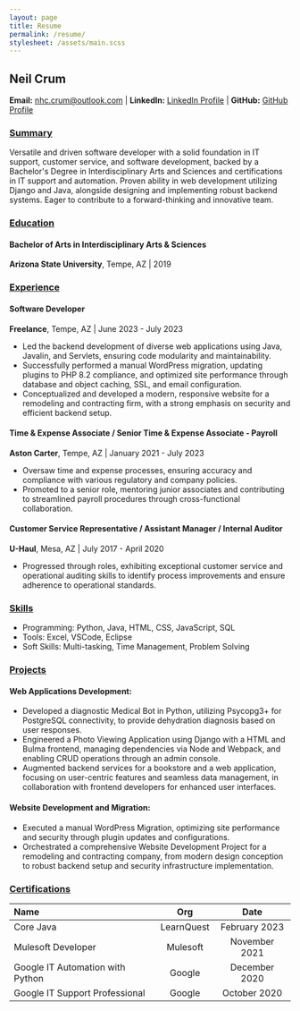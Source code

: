 ```yaml
---
layout: page
title: Resume
permalink: /resume/
stylesheet: /assets/main.scss
---
```


## Neil Crum
**Email:** [nhc.crum@outlook.com](mailto:nhc.crum@gmail.com) | **LinkedIn:** [LinkedIn Profile](https://www.linkedin.com/in/neil-crum-0317a6199/) | **GitHub:** [GitHub Profile](https://github.com/sbacky/)

### <u>Summary</u>
Versatile and driven software developer with a solid foundation in IT support, customer service, and software development, backed by a Bachelor's Degree in Interdisciplinary Arts and Sciences and certifications in IT support and automation. Proven ability in web development utilizing Django and Java, alongside designing and implementing robust backend systems. Eager to contribute to a forward-thinking and innovative team.

### <u>Education</u>
#### Bachelor of Arts in Interdisciplinary Arts & Sciences
**Arizona State University**, Tempe, AZ | 2019

### <u>Experience</u>
#### Software Developer
**Freelance**, Tempe, AZ | June 2023 - July 2023
- Led the backend development of diverse web applications using Java, Javalin, and Servlets, ensuring code modularity and maintainability.
- Successfully performed a manual WordPress migration, updating plugins to PHP 8.2 compliance, and optimized site performance through database and object caching, SSL, and email configuration.
- Conceptualized and developed a modern, responsive website for a remodeling and contracting firm, with a strong emphasis on security and efficient backend setup.

#### Time & Expense Associate / Senior Time & Expense Associate - Payroll
**Aston Carter**, Tempe, AZ | January 2021 - July 2023
- Oversaw time and expense processes, ensuring accuracy and compliance with various regulatory and company policies.
- Promoted to a senior role, mentoring junior associates and contributing to streamlined payroll procedures through cross-functional collaboration.

#### Customer Service Representative / Assistant Manager / Internal Auditor
**U-Haul**, Mesa, AZ | July 2017 - April 2020
- Progressed through roles, exhibiting exceptional customer service and operational auditing skills to identify process improvements and ensure adherence to operational standards.

### <u>Skills</u>
- Programming: Python, Java, HTML, CSS, JavaScript, SQL
- Tools: Excel, VSCode, Eclipse
- Soft Skills: Multi-tasking, Time Management, Problem Solving

### <u>Projects</u>
#### Web Applications Development:
- Developed a diagnostic Medical Bot in Python, utilizing Psycopg3+ for PostgreSQL connectivity, to provide dehydration diagnosis based on user responses.
- Engineered a Photo Viewing Application using Django with a HTML and Bulma frontend, managing dependencies via Node and Webpack, and enabling CRUD operations through an admin console.
- Augmented backend services for a bookstore and a web application, focusing on user-centric features and seamless data management, in collaboration with frontend developers for enhanced user interfaces.

#### Website Development and Migration:
- Executed a manual WordPress Migration, optimizing site performance and security through plugin updates and configurations.
- Orchestrated a comprehensive Website Development Project for a remodeling and contracting company, from modern design conception to robust backend setup and security infrastructure implementation.

### <u>Certifications</u>

 Name                             |    Org     |     Date      
 :------------------------------- | :--------: | :-----------: 
 Core Java                        | LearnQuest | February 2023 
 Mulesoft Developer               | Mulesoft   | November 2021 
 Google IT Automation with Python | Google     | December 2020 
 Google IT Support Professional   | Google     | October 2020  
